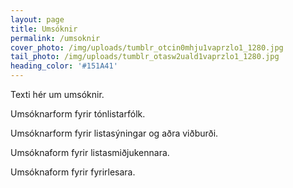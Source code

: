 ```yaml
---
layout: page
title: Umsóknir
permalink: /umsoknir
cover_photo: /img/uploads/tumblr_otcin0mhju1vaprzlo1_1280.jpg
tail_photo: /img/uploads/tumblr_otasw2uald1vaprzlo1_1280.jpg
heading_color: '#151A41'
---
```

Texti hér um umsóknir.

Umsóknarform fyrir tónlistarfólk.

Umsóknarform fyrir listasýningar og aðra viðburði.

Umsóknaform fyrir listasmiðjukennara.

Umsóknaform fyrir fyrirlesara.
